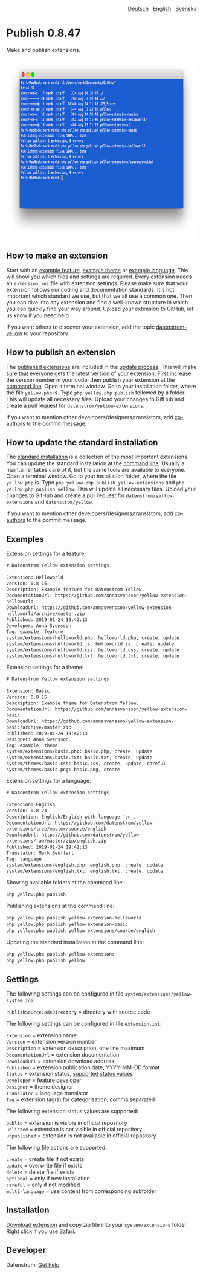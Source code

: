 <p align="right"><a href="README-de.md">Deutsch</a> &nbsp; <a href="README.md">English</a> &nbsp; <a href="README-sv.md">Svenska</a></p>

# Publish 0.8.47

Make and publish extensions.

<p align="center"><img src="publish-screenshot.png?raw=true" width="794" height="478" alt="Screenshot"></p>

## How to make an extension

Start with an [example feature](https://github.com/schulle4u/yellow-extension-helloworld), [example theme](https://github.com/schulle4u/yellow-extension-basic) or [example language](https://github.com/datenstrom/yellow-extensions/tree/master/source/english). This will show you which files and settings are required. Every extension needs an `extension.ini` file with extension settings. Please make sure that your extension follows our coding and documentation standards. It's not important which standard we use, but that we all use a common one. Then you can dive into any extension and find a well-known structure in which you can quickly find your way around. Upload your extension to GitHub, let us know if you need help.

If you want others to discover your extension, add the topic [datenstrom-yellow](https://github.com/topics/datenstrom-yellow) to your repository.

## How to publish an extension

The [published extensions](https://github.com/datenstrom/yellow-extensions) are included in the [update process](https://github.com/datenstrom/yellow-extensions/tree/master/source/update). This will make sure that everyone gets the latest version of your extension. First increase the version number in your code, then publish your extension at the [command line](https://github.com/datenstrom/yellow-extensions/tree/master/source/command). Open a terminal window. Go to your installation folder, where the file `yellow.php` is. Type `php yellow.php publish` followed by a folder. This will update all necessary files. Upload your changes to GitHub and create a pull request for `datenstrom/yellow-extensions`.

If you want to mention other developers/designers/translators, add [co-authors](https://docs.github.com/en/pull-requests/committing-changes-to-your-project/creating-and-editing-commits/creating-a-commit-with-multiple-authors) to the commit message.

## How to update the standard installation

The [standard installation](https://github.com/datenstrom/yellow) is a collection of the most important extensions. You can update the standard installation at the [command line](https://github.com/datenstrom/yellow-extensions/tree/master/source/command). Usually a maintainer takes care of it, but the same tools are available to everyone. Open a terminal window. Go to your installation folder, where the file `yellow.php` is. Type `php yellow.php publish yellow-extensions` and `php yellow.php publish yellow`. This will update all necessary files. Upload your changes to GitHub and create a pull request for `datenstrom/yellow-extensions` and `datenstrom/yellow`.

If you want to mention other developers/designers/translators, add [co-authors](https://docs.github.com/en/pull-requests/committing-changes-to-your-project/creating-and-editing-commits/creating-a-commit-with-multiple-authors) to the commit message.

## Examples

Extension settings for a feature:

~~~
# Datenstrom Yellow extension settings

Extension: Helloworld
Version: 0.8.15
Description: Example feature for Datenstrom Yellow.
DocumentationUrl: https://github.com/annasvensson/yellow-extension-helloworld
DownloadUrl: https://github.com/annasvensson/yellow-extension-helloworld/archive/master.zip
Published: 2019-01-24 19:42:13
Developer: Anna Svensson
Tag: example, feature
system/extensions/helloworld.php: helloworld.php, create, update
system/extensions/helloworld.js: helloworld.js, create, update
system/extensions/helloworld.css: helloworld.css, create, update
system/extensions/helloworld.txt: helloworld.txt, create, update
~~~

Extension settings for a theme:

~~~
# Datenstrom Yellow extension settings

Extension: Basic
Version: 0.8.15
Description: Example theme for Datenstrom Yellow.
DocumentationUrl: https://github.com/annasvensson/yellow-extension-basic
DownloadUrl: https://github.com/annasvensson/yellow-extension-basic/archive/master.zip
Published: 2019-01-24 19:42:13
Designer: Anna Svensson
Tag: example, theme
system/extensions/basic.php: basic.php, create, update
system/extensions/basic.txt: basic.txt, create, update
system/themes/basic.css: basic.css, create, update, careful
system/themes/basic.png: basic.png, create
~~~

Extension settings for a language:

~~~
# Datenstrom Yellow extension settings

Extension: English
Version: 0.8.24
Description: English/English with language 'en'.
DocumentationUrl: https://github.com/datenstrom/yellow-extensions/tree/master/source/english
DownloadUrl: https://github.com/datenstrom/yellow-extensions/raw/master/zip/english.zip
Published: 2019-01-24 19:42:13
Translator: Mark Seuffert
Tag: language
system/extensions/english.php: english.php, create, update
system/extensions/english.txt: english.txt, create, update
~~~

Showing available folders at the command line:

`php yellow.php publish`  

Publishing extensions at the command line:

`php yellow.php publish yellow-extension-helloworld`  
`php yellow.php publish yellow-extension-basic`  
`php yellow.php publish yellow-extensions/source/english`  

Updating the standard installation at the command line:

`php yellow.php publish yellow-extensions`  
`php yellow.php publish yellow`  

## Settings

The following settings can be configured in file `system/extensions/yellow-system.ini`:

`PublishSourceCodeDirectory` = directory with source code  

The following settings can be configured in file `extension.ini`:

`Extension` = extension name  
`Version` = extension version number  
`Description` = extension description, one line maximum  
`DocumentationUrl` = extension documentation  
`DownloadUrl` = extension download address  
`Published` = extension publication date, YYYY-MM-DD format  
`Status` = extension status, [supported status values](#settings-status)  
`Developer` = feature developer  
`Designer` = theme designer  
`Translator` = language translator  
`Tag` = extension tag(s) for categorisation, comma separated  

<a id="settings-status"></a>The following extension status values are supported:

`public` = extension is visible in official repository  
`unlisted` = extension is not visible in official repository  
`unpublished` = extension is not available in official repository  

<a id="settings-actions"></a>The following file actions are supported:

`create` = create file if not exists  
`update` = overwrite file if exists  
`delete` = delete file if exists  
`optional` = only if new installation  
`careful` = only if not modified  
`multi-language` = use content from corresponding subfolder  

## Installation

[Download extension](https://github.com/datenstrom/yellow-extensions/raw/master/zip/publish.zip) and copy zip file into your `system/extensions` folder. Right click if you use Safari.

## Developer

Datenstrom. [Get help](https://datenstrom.se/yellow/help/).

